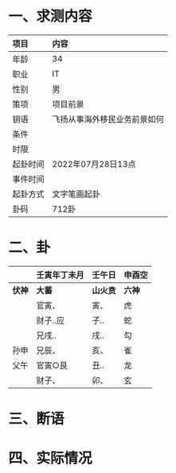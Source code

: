 # 一、求测内容
|项目|内容|
|:-|:-|
|年龄|34|
|职业|IT|
|性别|男|
|策项|项目前景|
|钥语|飞扬从事海外移民业务前景如何|
|条件||
|时限||
|起卦时间|2022年07月28日13点|
|事件时间||
|起卦方式|文字笔画起卦|
|卦码|712卦|

# 二、卦
||壬寅年丁未月|壬午日|申酉空|
|:-|:-|:-|:-|
|**伏神**|**大蓄**|**山火贲**|**六神**|
||官寅、|寅、|虎|
||财子..应|子..|蛇|
||兄戌..|戌..|勾|
|孙申|兄辰、|亥、|雀|
|父午|官寅○艮|丑..|龙|
||财子、|卯、|玄|


# 三、断语

# 四、实际情况